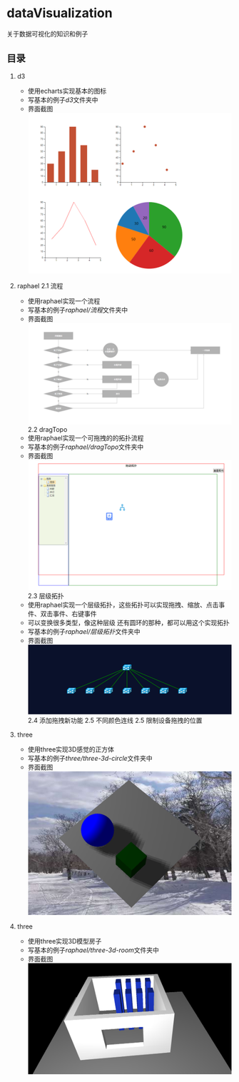 # dataVisualization
关于数据可视化的知识和例子  
## 目录
1. d3 
    * 使用echarts实现基本的图标
    * 写基本的例子*d3*文件夹中
    * 界面截图
    ![在线百度地图](./img/d31.png)

2. raphael
   2.1 流程
    * 使用raphael实现一个流程
    * 写基本的例子*raphael/流程*文件夹中
    * 界面截图
    ![在线百度地图](./img/raphael1.png)
   2.2 dragTopo
    * 使用raphael实现一个可拖拽的的拓扑流程
    * 写基本的例子*raphael/dragTopo*文件夹中
    * 界面截图
    ![在线百度地图](./img/raphael2.png)
   2.3 层级拓扑
    * 使用raphael实现一个层级拓扑，这些拓扑可以实现拖拽、缩放、点击事件、双击事件、右键事件
    * 可以变换很多类型，像这种层级 还有圆环的那种，都可以用这个实现拓扑
    * 写基本的例子*raphael/层级拓扑*文件夹中
    * 界面截图
    ![在线百度地图](./img/raphael3.png)
   2.4 添加拖拽新功能
   2.5 不同颜色连线
   2.5 限制设备拖拽的位置

3. three
    * 使用three实现3D感觉的正方体
    * 写基本的例子*three/three-3d-circle*文件夹中
    * 界面截图
    ![在线百度地图](./img/three1.png)


4. three
    * 使用three实现3D模型房子
    * 写基本的例子*raphael/three-3d-room*文件夹中
    * 界面截图
    ![在线百度地图](./img/three2.png)

